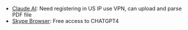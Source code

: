 
- [Claude AI](https://claude.ai/chats): Need registering in US IP use VPN, can upload and parse PDF file
- [Skype Browser](https://web.skype.com/): Free access to CHATGPT4
